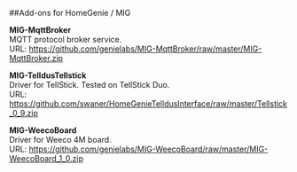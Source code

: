 ##Add-ons for HomeGenie / MIG 


**MIG-MqttBroker**
<br /> MQTT protocol broker service.
<br /> URL: https://github.com/genielabs/MIG-MqttBroker/raw/master/MIG-MqttBroker.zip


**MIG-TelldusTellstick**
<br /> Driver for TellStick. Tested on TellStick Duo.
<br /> URL: https://github.com/swaner/HomeGenieTelldusInterface/raw/master/Tellstick_0_9.zip


**MIG-WeecoBoard**
<br /> Driver for Weeco 4M board.
<br /> URL: https://github.com/genielabs/MIG-WeecoBoard/raw/master/MIG-WeecoBoard_1_0.zip
